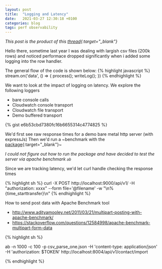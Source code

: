 ```yaml
---
layout: post
title:  "Logging and Latency"
date:   2021-03-27 12:30:18 +0100
categories: blog
tags: perf observability
---
```

*This post is the product of this [thread](https://twitter.com/Idiakosesunday/status/1375151404839542784?s=20){:target="_blank"}*


Hello there, sometime last year I was dealing with largish csv files (200k rows) and noticed performace dropped significantly when i added some logging into the row handler.

The general flow of the code is shown below:
{% highlight javascript %}
stream.on('data', () => {
    process();
    writeLog();
})
{% endhighlight %}

We want to look at the impact of logging on latency. We explore the following loggers
- bare console calls
- Cloudwatch console transport
- Cloudwatch file transport
- Demo buffered transport


{% gist e6b53cbd7380fc16b6655314c4774825 %}




We'd first see raw response times for a demo bare metal http server (with expressJs)
Then we'd run a ~benchmark with the [package](https://www.npmjs.com/package/benchmark){:target="_blank"}~

_I could not figure out how to run the package and have decided to test the server via apache benchmark `ab`_

Since we are tracking latency, we'd let curl handle checking the response times

{% highlight sh %}
curl -X POST http://localhost:9000/api/v1/ -H "authorization: xxxx" --form file='@filename'  -w "\n%{time_starttransfer}\n"
{% endhighlight %}

How to send post data with Apache Benchmark tool
- http://www.adityamooley.net/2011/03/21/multipart-posting-with-apache-benchmark/
- https://stackoverflow.com/questions/12584998/apache-benchmark-multipart-form-data

{% highlight sh %}

ab -n 1000 -c 100 -p csv_parse_one.json -H 'content-type: application/json' -H 'authorization: $TOKEN' http://localhost:8004/api/v1/contact/import


{% endhighlight %}
